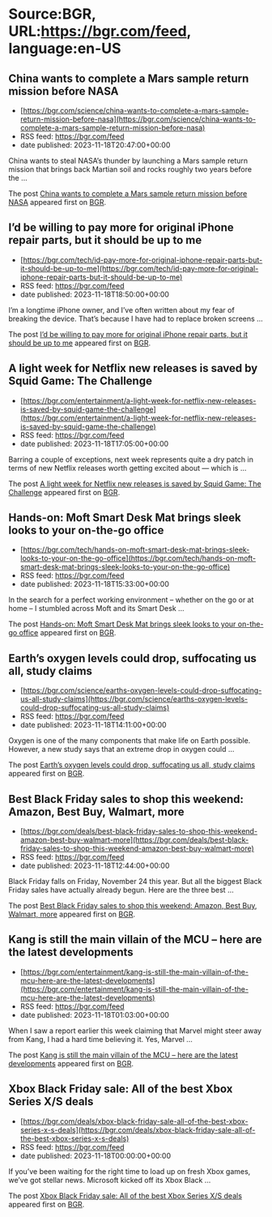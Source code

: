 # Source:BGR, URL:https://bgr.com/feed, language:en-US

## China wants to complete a Mars sample return mission before NASA
 - [https://bgr.com/science/china-wants-to-complete-a-mars-sample-return-mission-before-nasa](https://bgr.com/science/china-wants-to-complete-a-mars-sample-return-mission-before-nasa)
 - RSS feed: https://bgr.com/feed
 - date published: 2023-11-18T20:47:00+00:00

<p>China wants to steal NASA’s thunder by launching a Mars sample return mission that brings back Martian soil and rocks roughly two years before the &#8230;</p>
<p>The post <a href="https://bgr.com/science/china-wants-to-complete-a-mars-sample-return-mission-before-nasa/">China wants to complete a Mars sample return mission before NASA</a> appeared first on <a href="https://bgr.com">BGR</a>.</p>

## I’d be willing to pay more for original iPhone repair parts, but it should be up to me
 - [https://bgr.com/tech/id-pay-more-for-original-iphone-repair-parts-but-it-should-be-up-to-me](https://bgr.com/tech/id-pay-more-for-original-iphone-repair-parts-but-it-should-be-up-to-me)
 - RSS feed: https://bgr.com/feed
 - date published: 2023-11-18T18:50:00+00:00

<p>I&#8217;m a longtime iPhone owner, and I&#8217;ve often written about my fear of breaking the device. That&#8217;s because I have had to replace broken screens &#8230;</p>
<p>The post <a href="https://bgr.com/tech/id-pay-more-for-original-iphone-repair-parts-but-it-should-be-up-to-me/">I’d be willing to pay more for original iPhone repair parts, but it should be up to me</a> appeared first on <a href="https://bgr.com">BGR</a>.</p>

## A light week for Netflix new releases is saved by Squid Game: The Challenge
 - [https://bgr.com/entertainment/a-light-week-for-netflix-new-releases-is-saved-by-squid-game-the-challenge](https://bgr.com/entertainment/a-light-week-for-netflix-new-releases-is-saved-by-squid-game-the-challenge)
 - RSS feed: https://bgr.com/feed
 - date published: 2023-11-18T17:05:00+00:00

<p>Barring a couple of exceptions, next week represents quite a dry patch in terms of new Netflix releases worth getting excited about &#8212; which is &#8230;</p>
<p>The post <a href="https://bgr.com/entertainment/a-light-week-for-netflix-new-releases-is-saved-by-squid-game-the-challenge/">A light week for Netflix new releases is saved by Squid Game: The Challenge</a> appeared first on <a href="https://bgr.com">BGR</a>.</p>

## Hands-on: Moft Smart Desk Mat brings sleek looks to your on-the-go office
 - [https://bgr.com/tech/hands-on-moft-smart-desk-mat-brings-sleek-looks-to-your-on-the-go-office](https://bgr.com/tech/hands-on-moft-smart-desk-mat-brings-sleek-looks-to-your-on-the-go-office)
 - RSS feed: https://bgr.com/feed
 - date published: 2023-11-18T15:33:00+00:00

<p>In the search for a perfect working environment – whether on the go or at home – I stumbled across Moft and its Smart Desk &#8230;</p>
<p>The post <a href="https://bgr.com/tech/hands-on-moft-smart-desk-mat-brings-sleek-looks-to-your-on-the-go-office/">Hands-on: Moft Smart Desk Mat brings sleek looks to your on-the-go office</a> appeared first on <a href="https://bgr.com">BGR</a>.</p>

## Earth’s oxygen levels could drop, suffocating us all, study claims
 - [https://bgr.com/science/earths-oxygen-levels-could-drop-suffocating-us-all-study-claims](https://bgr.com/science/earths-oxygen-levels-could-drop-suffocating-us-all-study-claims)
 - RSS feed: https://bgr.com/feed
 - date published: 2023-11-18T14:11:00+00:00

<p>Oxygen is one of the many components that make life on Earth possible. However, a new study says that an extreme drop in oxygen could &#8230;</p>
<p>The post <a href="https://bgr.com/science/earths-oxygen-levels-could-drop-suffocating-us-all-study-claims/">Earth&#8217;s oxygen levels could drop, suffocating us all, study claims</a> appeared first on <a href="https://bgr.com">BGR</a>.</p>

## Best Black Friday sales to shop this weekend: Amazon, Best Buy, Walmart, more
 - [https://bgr.com/deals/best-black-friday-sales-to-shop-this-weekend-amazon-best-buy-walmart-more](https://bgr.com/deals/best-black-friday-sales-to-shop-this-weekend-amazon-best-buy-walmart-more)
 - RSS feed: https://bgr.com/feed
 - date published: 2023-11-18T12:44:00+00:00

<p>Black Friday falls on Friday, November 24 this year. But all the biggest Black Friday sales have actually already begun. Here are the three best &#8230;</p>
<p>The post <a href="https://bgr.com/deals/best-black-friday-sales-to-shop-this-weekend-amazon-best-buy-walmart-more/">Best Black Friday sales to shop this weekend: Amazon, Best Buy, Walmart, more</a> appeared first on <a href="https://bgr.com">BGR</a>.</p>

## Kang is still the main villain of the MCU – here are the latest developments
 - [https://bgr.com/entertainment/kang-is-still-the-main-villain-of-the-mcu-here-are-the-latest-developments](https://bgr.com/entertainment/kang-is-still-the-main-villain-of-the-mcu-here-are-the-latest-developments)
 - RSS feed: https://bgr.com/feed
 - date published: 2023-11-18T01:03:00+00:00

<p>When I saw a report earlier this week claiming that Marvel might steer away from Kang, I had a hard time believing it. Yes, Marvel &#8230;</p>
<p>The post <a href="https://bgr.com/entertainment/kang-is-still-the-main-villain-of-the-mcu-here-are-the-latest-developments/">Kang is still the main villain of the MCU &#8211; here are the latest developments</a> appeared first on <a href="https://bgr.com">BGR</a>.</p>

## Xbox Black Friday sale: All of the best Xbox Series X/S deals
 - [https://bgr.com/deals/xbox-black-friday-sale-all-of-the-best-xbox-series-x-s-deals](https://bgr.com/deals/xbox-black-friday-sale-all-of-the-best-xbox-series-x-s-deals)
 - RSS feed: https://bgr.com/feed
 - date published: 2023-11-18T00:00:00+00:00

<p>If you&#8217;ve been waiting for the right time to load up on fresh Xbox games, we&#8217;ve got stellar news. Microsoft kicked off its Xbox Black &#8230;</p>
<p>The post <a href="https://bgr.com/deals/xbox-black-friday-sale-all-of-the-best-xbox-series-x-s-deals/">Xbox Black Friday sale: All of the best Xbox Series X/S deals</a> appeared first on <a href="https://bgr.com">BGR</a>.</p>

